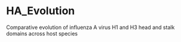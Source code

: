 # HA_Evolution
Comparative evolution of influenza A virus H1 and H3 head and stalk domains across host species

